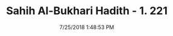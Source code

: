 ---
title        : "Sahih Al-Bukhari Hadith - 1. 221"
date         : 7/25/2018 1:48:53 PM
draft        : false
type         : "hadith"
layout       : "hadith"
BookCode     : "SHB"
VolumeNumber : "1"
HadithNumber : "221"
categories  :  ["Ablution-Spilling water over urine"]
tags  :  ["Anas bin Malik"]
---